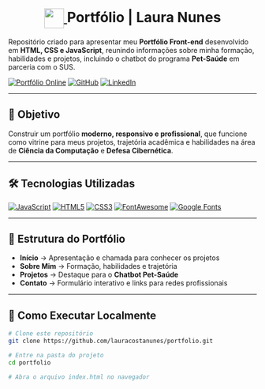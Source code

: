 <h1 align="center">
  <a href="https://github.com/lauracostanunes">
    <img align="center" width="40px" src="https://cdn-icons-png.flaticon.com/512/3135/3135715.png">
  </a>
  <span>Portfólio | Laura Nunes</span>
</h1>

Repositório criado para apresentar meu **Portfólio Front-end** desenvolvido em **HTML, CSS e JavaScript**, reunindo informações sobre minha formação, habilidades e projetos, incluindo o chatbot do programa **Pet-Saúde** em parceria com o SUS.  

[![Portfólio Online](https://img.shields.io/badge/🌐-Portfólio%20Online-005bb9?style=for-the-badge)](https://lauracostanunes.github.io)
[![GitHub](https://img.shields.io/badge/GitHub-000?style=for-the-badge&logo=github)](https://github.com/lauracostanunes)
[![LinkedIn](https://img.shields.io/badge/LinkedIn-0074c8?style=for-the-badge&logo=linkedin&logoColor=white)](https://www.linkedin.com/in/laura-costa-nunes-35a275183/)

---

## 🎯 Objetivo
Construir um portfólio **moderno, responsivo e profissional**, que funcione como vitrine para meus projetos, trajetória acadêmica e habilidades na área de **Ciência da Computação** e **Defesa Cibernética**.

---

## 🛠️ Tecnologias Utilizadas
[![JavaScript](https://img.shields.io/badge/JavaScript-000?style=for-the-badge&logo=javascript&logoColor=F7DF1E)]()
[![HTML5](https://img.shields.io/badge/HTML5-000?style=for-the-badge&logo=html5&logoColor=E34F26)]() 
[![CSS3](https://img.shields.io/badge/CSS3-000?style=for-the-badge&logo=css3&logoColor=1572B6)]()
[![FontAwesome](https://img.shields.io/badge/FontAwesome-000?style=for-the-badge&logo=fontawesome&logoColor=339AF0)]()
[![Google Fonts](https://img.shields.io/badge/Google%20Fonts-000?style=for-the-badge&logo=googlefonts&logoColor=E94D5F)]()

---

## 📂 Estrutura do Portfólio
- **Início** → Apresentação e chamada para conhecer os projetos  
- **Sobre Mim** → Formação, habilidades e trajetória  
- **Projetos** → Destaque para o **Chatbot Pet-Saúde**  
- **Contato** → Formulário interativo e links para redes profissionais  

---

## 🚀 Como Executar Localmente
```bash
# Clone este repositório
git clone https://github.com/lauracostanunes/portfolio.git

# Entre na pasta do projeto
cd portfolio

# Abra o arquivo index.html no navegador
